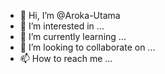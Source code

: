 - 👋 Hi, I’m @Aroka-Utama 
- 👀 I’m interested in ...
- 🌱 I’m currently learning ...
- 💞️ I’m looking to collaborate on ...
- 📫 How to reach me ...

<!---
Aroka-Utama/Aroka-Utama is a ✨ special ✨ repository because its `README.md` (this file) appears on your GitHub profile.
You can click the Preview link to take a look at your changes.
--->
